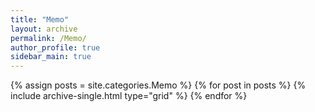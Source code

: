 ```yaml
---
title: "Memo"
layout: archive
permalink: /Memo/
author_profile: true
sidebar_main: true
---
```

{% assign posts = site.categories.Memo %}
{% for post in posts %} {% include archive-single.html type="grid" %} {% endfor %}